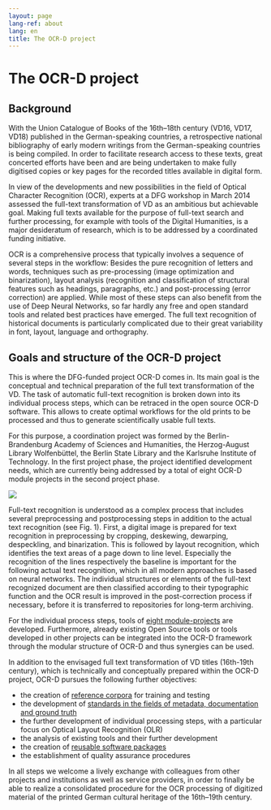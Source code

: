 ```yaml
---
layout: page
lang-ref: about
lang: en
title: The OCR-D project
---
```


# The OCR-D project

## Background
With the Union Catalogue of Books of the 16th–18th century (VD16, VD17, VD18) published in the German-speaking countries, a retrospective national bibliography of early modern writings from the German-speaking countries is being compiled. In order to facilitate research access to these texts, great concerted efforts have been and are being undertaken to make fully digitised copies or key pages for the recorded titles available in digital form.

In view of the developments and new possibilities in the field of Optical Character Recognition (OCR), experts at a DFG workshop in March 2014 assessed the full-text transformation of VD as an ambitious but achievable goal. Making full texts available for the purpose of full-text search and further processing, for example with tools of the Digital Humanities, is a major desideratum of research, which is to be addressed by a coordinated funding initiative.

OCR is a comprehensive process that typically involves a sequence of several steps in the workflow: Besides the pure recognition of letters and words, techniques such as pre-processing (image optimization and binarization), layout analysis (recognition and classification of structural features such as headings, paragraphs, etc.) and post-processing (error correction) are applied. While most of these steps can also benefit from the use of Deep Neural Networks, so far hardly any free and open standard tools and related best practices have emerged. The full text recognition of historical documents is particularly complicated due to their great variability in font, layout, language and orthography.

## Goals and structure of the OCR-D project
This is where the DFG-funded project OCR-D comes in. Its main goal is the conceptual and technical preparation of the full text transformation of the VD. The task of automatic full-text recognition is broken down into its individual process steps, which can be retraced in the open source OCR-D software. This allows to create optimal workflows for the old prints to be processed and thus to generate scientifically usable full texts.

For this purpose, a coordination project was formed by the Berlin-Brandenburg Academy of Sciences and Humanities, the Herzog-August Library Wolfenbüttel, the Berlin State Library and the Karlsruhe Institute of Technology. In the first project phase, the project identified development needs, which are currently being addressed by a total of eight OCR-D module projects in the second project phase.

![](/assets/Funktionsmodell.png)

Full-text recognition is understood as a complex process that includes several preprocessing and postprocessing steps in addition to the actual text recognition (see Fig. 1). First, a digital image is prepared for text recognition in preprocessing by cropping, deskewing, dewarping, despeckling, and binarization. This is followed by layout recognition, which identifies the text areas of a page down to line level. Especially the recognition of the lines respectively the baseline is important for the following actual text recognition, which in all modern approaches is based on neural networks. The individual structures or elements of the full-text recognized document are then classified according to their typographic function and the OCR result is improved in the post-correction process if necessary, before it is transferred to repositories for long-term archiving.

For the individual process steps, tools of [eight module-projects](module-projects) are developed. Furthermore, already existing Open Source tools or tools developed in other projects can be integrated into the OCR-D framework through the modular structure of OCR-D and thus synergies can be used.

In addition to the envisaged full text transformation of VD titles (16th-19th century), which is technically and conceptually prepared within the OCR-D project, OCR-D pursues the following further objectives:
* the creation of [reference corpora](data) for training and testing
* the development of [standards in the fields of metadata, documentation and ground truth](spec)
* the further development of individual processing steps, with a particular focus on Optical Layout Recognition (OLR)
* the analysis of existing tools and their further development
* the creation of [reusable software packages](http://www.github.com/ocr-d)
* the establishment of quality assurance procedures

In all steps we welcome a lively exchange with colleagues from other projects and institutions as well as service providers, in order to finally be able to realize a consolidated procedure for the OCR processing of digitized material of the printed German cultural heritage of the 16th–19th century.
